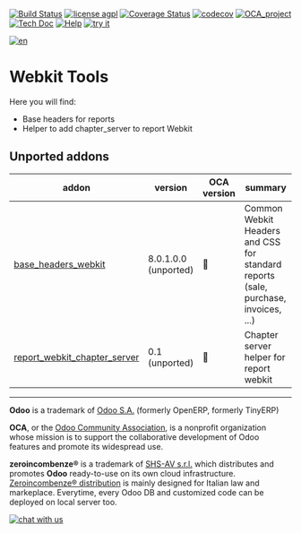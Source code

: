 [![Build Status](https://travis-ci.org/zeroincombenze/webkit-tools.svg?branch=9.0)](https://travis-ci.org/zeroincombenze/webkit-tools)
[![license agpl](https://img.shields.io/badge/licence-AGPL--3-blue.svg)](http://www.gnu.org/licenses/agpl-3.0.html)
[![Coverage Status](https://coveralls.io/repos/github/zeroincombenze/webkit-tools/badge.svg?branch=9.0)](https://coveralls.io/github/zeroincombenze/webkit-tools?branch=9.0)
[![codecov](https://codecov.io/gh/zeroincombenze/webkit-tools/branch/9.0/graph/badge.svg)](https://codecov.io/gh/zeroincombenze/webkit-tools/branch/9.0)
[![OCA_project](http://www.zeroincombenze.it/wp-content/uploads/ci-ct/prd/button-oca-9.svg)](https://github.com/OCA/webkit-tools/tree/9.0)
[![Tech Doc](http://www.zeroincombenze.it/wp-content/uploads/ci-ct/prd/button-docs-9.svg)](http://wiki.zeroincombenze.org/en/Odoo/9.0/dev)
[![Help](http://www.zeroincombenze.it/wp-content/uploads/ci-ct/prd/button-help-9.svg)](http://wiki.zeroincombenze.org/en/Odoo/9.0/man/)
[![try it](http://www.zeroincombenze.it/wp-content/uploads/ci-ct/prd/button-try-it-9.svg)](http://erp9.zeroincombenze.it)






[![en](http://www.shs-av.com/wp-content/en_US.png)](http://wiki.zeroincombenze.org/it/Odoo/7.0/man)

Webkit Tools
============

Here you will find:

* Base headers for reports
* Helper to add chapter_server to report Webkit

[//]: # (addons)


Unported addons
---------------
addon | version | OCA version | summary
--- | --- | --- | ---
[base_headers_webkit](base_headers_webkit/) | 8.0.1.0.0 (unported) | :repeat: | Common Webkit Headers and CSS for standard reports (sale, purchase, invoices, ...)
[report_webkit_chapter_server](report_webkit_chapter_server/) | 0.1 (unported) | :repeat: | Chapter server helper for report webkit

[//]: # (end addons)

[//]: # (copyright)

----

**Odoo** is a trademark of [Odoo S.A.](https://www.odoo.com/) (formerly OpenERP, formerly TinyERP)

**OCA**, or the [Odoo Community Association](http://odoo-community.org/), is a nonprofit organization whose
mission is to support the collaborative development of Odoo features and
promote its widespread use.

**zeroincombenze®** is a trademark of [SHS-AV s.r.l.](http://www.shs-av.com/)
which distributes and promotes **Odoo** ready-to-use on its own cloud infrastructure.
[Zeroincombenze® distribution](http://wiki.zeroincombenze.org/en/Odoo)
is mainly designed for Italian law and markeplace.
Everytime, every Odoo DB and customized code can be deployed on local server too.

[//]: # (end copyright)

[![chat with us](https://www.shs-av.com/wp-content/chat_with_us.gif)](https://tawk.to/85d4f6e06e68dd4e358797643fe5ee67540e408b)
